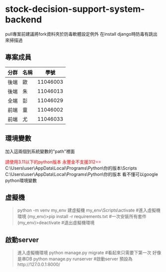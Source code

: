 # stock-decision-support-system-backend
pull專案前建議將fork資料夾於防毒軟體設定例外
在install django時防毒有跳出來掃描過

## 專案成員
| 分群 | 名稱 | 學號 |
| -------- | -------- | -------- |
| 後端     | 歐     | 11046003     |
| 後端     | 朱     | 11046013     |
| 全端     | 彭     | 11046029     |
| 前端     | 童     | 11046002     |
| 前端     | 尤     | 11046033     |

## 環境變數
加入這兩個到系統變數的"path"裡面
<div style="color: red;">請使用3.11以下的python版本 永豐金不支援312==</div>
C:\Users\user\AppData\Local\Programs\Python\你的版本\Scripts
C:\Users\user\AppData\Local\Programs\Python\你的版本
看不懂可以google python環境變數

## 虛擬機
>python -m venv my_env 建虛擬機
>my_env\Scripts\activate #進入虛擬機環境
>(my_env)>pip install -r requirements.txt #一次安裝所有套件
>(my_env)>deactivate #退出虛擬機環境

## 啟動server
>進入虛擬機環境
>python manage.py migrate #看起來只需要下第一次 好像是串DB
>python manage.py runserver #啟動server 預設為http://127.0.0.1:8000/
